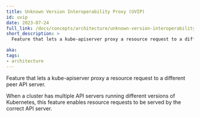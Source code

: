 ```yaml
---
title: Unknown Version Interoperability Proxy (UVIP)
id: uvip
date: 2023-07-24
full_link: /docs/concepts/architecture/unknown-version-interoperability-proxy#Enabling-UVIP
short_description: >
  Feature that lets a kube-apiserver proxy a resource request to a different peer API server. 

aka:
tags:
- architecture
---
```

Feature that lets a kube-apiserver proxy a resource request to a different peer API server.

<!--more-->

When a cluster has multiple API servers running different versions of Kubernetes, this feature enables resource requests to be served by the correct API server.

